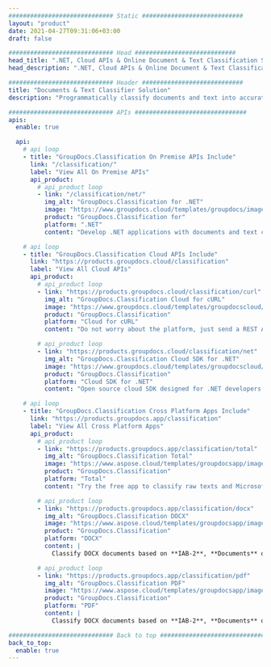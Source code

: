 ```yaml
---
############################# Static ############################
layout: "product"
date: 2021-04-27T09:31:06+03:00
draft: false

############################# Head ############################
head_title: ".NET, Cloud APIs & Online Document & Text Classification Solution"
head_description: ".NET, Cloud APIs & Online Document & Text Classification Solution for developers. Classify Word, PDF, OpenDocument, RTF and Text files in any .NET application."

############################# Header ############################
title: "Documents & Text Classifier Solution"
description: "‎Programmatically classify documents and text into accurate categories using IAB (version 2), Documents and Sentiment taxonomies within any type of .NET applications.‎"

############################# APIs ###############################
apis:
  enable: true

  api:
    # api loop
    - title: "GroupDocs.Classification On Premise APIs Include"
      link: "/classification/"
      label: "View All On Premise APIs"
      api_product:
        # api_product loop
        - link: "/classification/net/"
          img_alt: "GroupDocs.Classification for .NET"
          image: "https://www.groupdocs.cloud/templates/groupdocs/images/product-logos/groupdocs-classification-net.png"
          product: "GroupDocs.Classification for"
          platform: ".NET"
          content: "Develop .NET applications with documents and text categorization features to analyze & extract content without using any external tool."

    # api loop
    - title: "GroupDocs.Classification Cloud APIs Include"
      link: "https://products.groupdocs.cloud/classification"
      label: "View All Cloud APIs"
      api_product:
        # api_product loop
        - link: "https://products.groupdocs.cloud/classification/curl"
          img_alt: "GroupDocs.Classification Cloud for cURL"
          image: "https://www.groupdocs.cloud/templates/groupdocscloud/images/sdk/272x272/groupdocs_classification-for-curl.png"
          product: "GroupDocs.Classification"
          platform: "Cloud for cURL"
          content: "Do not worry about the platform, just send a REST API call to classify the text and MS Word, OpenOffice, PDF documents from devices capable of executing cURL commands."

        # api_product loop
        - link: "https://products.groupdocs.cloud/classification/net"
          img_alt: "GroupDocs.Classification Cloud SDK for .NET"
          image: "https://www.groupdocs.cloud/templates/groupdocscloud/images/sdk/272x272/groupdocs_classification-for-net.png"
          product: "GroupDocs.Classification"
          platform: "Cloud SDK for .NET"
          content: "Open source cloud SDK designed for .NET developers to use GroupDocs.Classification REST APIs."

    # api loop
    - title: "GroupDocs.Classification Cross Platform Apps Include"
      link: "https://products.groupdocs.app/classification"
      label: "View All Cross Platform Apps"
      api_product:
        # api_product loop
        - link: "https://products.groupdocs.app/classification/total"
          img_alt: "GroupDocs.Classification Total"
          image: "https://www.aspose.cloud/templates/groupdocsapp/images/products/logo/groupdocs_classificaion-total-app.png"
          product: "GroupDocs.Classification"
          platform: "Total"
          content: "Try the free app to classify raw texts and Microsoft Word, OpenOffice, PDF, TXT &amp; RTF files online."

        # api_product loop
        - link: "https://products.groupdocs.app/classification/docx"
          img_alt: "GroupDocs.Classification DOCX"
          image: "https://www.aspose.cloud/templates/groupdocsapp/images/products/logo/groupdocs_words-app.png"
          product: "GroupDocs.Classification"
          platform: "DOCX"
          content: |
            Classify DOCX documents based on **IAB-2**, **Documents** or **Sentiment** taxonomies.

        # api_product loop
        - link: "https://products.groupdocs.app/classification/pdf"
          img_alt: "GroupDocs.Classification PDF"
          image: "https://www.aspose.cloud/templates/groupdocsapp/images/products/logo/groupdocs_pdf-app.png"
          product: "GroupDocs.Classification"
          platform: "PDF"
          content: |
            Classify DOCX documents based on **IAB-2**, **Documents** or **Sentiment** taxonomies.

############################# Back to top ###############################
back_to_top:
  enable: true
---
```

